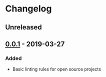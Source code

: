 # Changelog

## Unreleased

## [0.0.1] - 2019-03-27
### Added
- Basic linting rules for open source projects

[Unreleased]: https://github.com/webcomputing/tslint-config-webcomputing/compare/v0.0.1...HEAD
[0.0.1]: https://github.com/webcomputing/tslint-config-webcomputing/releases/tag/0.0.1